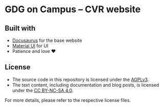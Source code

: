 # GDG on Campus – CVR website

## Built with

- [Docusaurus](https://docusaurus.io/) for the base website
- [Material UI](https://mui.com/material-ui/) for UI
- Patience and love ❤️

## License

- The source code in this repository is licensed under the [AGPLv3](./LICENSE-AGPL-3.0-only).
- The text content, including documentation and blog posts, is licensed under the [CC BY-NC-SA 4.0](./LICENSE-CC-BY-NC-SA-4.0).

For more details, please refer to the respective license files.
